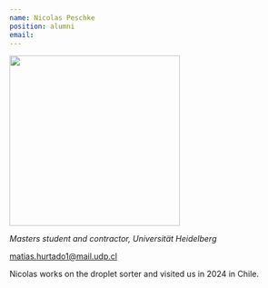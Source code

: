 ```yaml
---
name: Nicolas Peschke
position: alumni
email: 
---
```


<img width="300" src="{{site.baseurl}}/images/people/{{page.avatar}}" data-action="zoom">

_Masters student and contractor, Universität Heidelberg_<br>

<i class="fa fa-envelope-o"></i> matias.hurtado1@mail.udp.cl

Nicolas works on the droplet sorter and visited us in 2024 in Chile.
